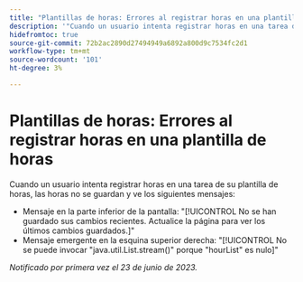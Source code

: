 ```yaml
---
title: "Plantillas de horas: Errores al registrar horas en una plantilla de horas"
description: '"Cuando un usuario intenta registrar horas en una tarea de su plantilla de horas, las horas no se guardan y el usuario ve mensajes de error".'
hidefromtoc: true
source-git-commit: 72b2ac2890d27494949a6892a800d9c7534fc2d1
workflow-type: tm+mt
source-wordcount: '101'
ht-degree: 3%

---
```



# Plantillas de horas: Errores al registrar horas en una plantilla de horas

Cuando un usuario intenta registrar horas en una tarea de su plantilla de horas, las horas no se guardan y ve los siguientes mensajes:

* Mensaje en la parte inferior de la pantalla: &quot;[!UICONTROL No se han guardado sus cambios recientes. Actualice la página para ver los últimos cambios guardados.]&quot;
* Mensaje emergente en la esquina superior derecha: &quot;[!UICONTROL No se puede invocar &quot;java.util.List.stream()&quot; porque &quot;hourList&quot; es nulo]&quot;

_Notificado por primera vez el 23 de junio de 2023._

